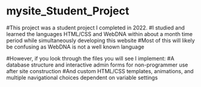 # mysite_Student_Project

#This project was a student project I completed in 2022.
#I studied and learned the languages HTML/CSS and WebDNA within about a month time period while simultaneously developing this website
#Most of this will likely be confusing as WebDNA is not a well known language

#However, if you look through the files you will see I implement:
#A database structure and interactive admin forms for non-programmer use after site construction
#And custom HTML/CSS templates, animations, and multiple navigational choices dependent on variable settings
